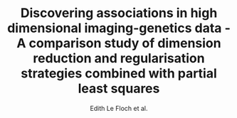 ---
cat: gaia
subcat: brainomics
bestof: false
author: Edith Le Floch et al.
title: Discovering associations in high dimensional imaging-genetics data - A comparison study of dimension reduction and regularisation strategies combined with partial least squares
year: 2012
type: inproceedings
booktitle: International Symposium on Biomedical Imaging (ISBI)
---